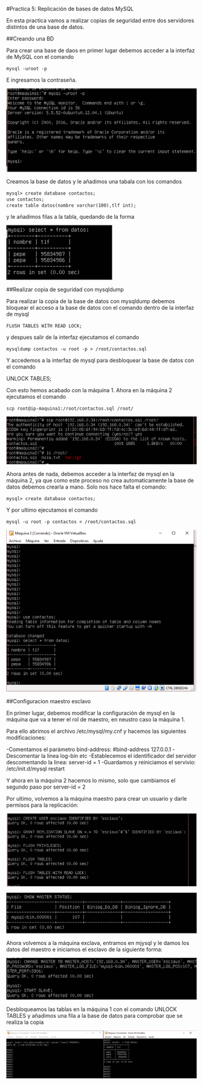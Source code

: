 #Practica 5: Replicación de bases de datos MySQL

En esta practica vamos a realizar copias de seguridad entre dos servidores distintos de una base de datos.

##Creando una BD 

Para crear una base de daos en primer lugar debemos acceder a la interfaz de MySQL con el comando 

	mysql -uroot -p

E ingresamos la contraseña.

![Acesso a mysql](Imagenes/imagen1.PNG) 

Creamos la base de datos y le añadimos una tabala con los comandos

    mysql> create database contactos;
    use contactos;
    create table datos(nombre varchar(100),tlf int);

y le añadimos filas a la tabla, quedando de la forma


![Añadiendo tablas](Imagenes/imagen2.PNG) 

##Realizar copia de seguridad con mysqldump

Para realizar la copia de la base de datos con mysqldump debemos bloquear el acceso a la base de datos con el comando dentro de la interfaz de mysql

	FLUSH TABLES WITH READ LOCK;

y despues salir de la interfaz ejecutamos el comando

	mysqldump contactos -u root -p > /root/contactos.sql

Y accedemos a la interfaz de mysql para desbloquear la base de datos con el comando

UNLOCK TABLES;

Con esto hemos acabado con la máquina 1. Ahora en la máquina 2 ejecutamos el comando

	scp root@ip-maquina1:/root/contactos.sql /root/

![Copiando bd](Imagenes/imagen3.PNG) 

Ahora antes de nada, debemos acceder a la interfaz de mysql en la máquina 2, ya que como este proceso no crea automaticamente la base de datos debemos crearla a mano. Solo nos hace falta el comando:

    mysql> create database contactos;


Y por ultimo ejecutamos el comando 

	mysql -u root -p contactos < /root/contactos.sql

![Fin copia](Imagenes/imagen4.PNG) 


##Configuracion maestro esclavo

En primer lugar, debemos modificar la configuración de mysql en la máquina que va a tener el rol de maestro, en neustro caso la máquina 1. 

Para ello abrimos el archivo /etc/mysql/my.cnf y hacemos las siguientes modificaciones:

-Comentamos el parámetro bind-address: #bind-address 127.0.0.1
-Descomentar la linea log-bin etc
-Establecemos el identificador del servidor descomentando la linea: server-id = 1
-Guardamos y reiniciamos el servivio: /etc/init.d/mysql restart

Y ahora en la máquina 2 hacemos lo mismo, solo que cambiamos el segundo paso por server-id = 2

Por ultimo, volvemos a la máquina maestro para crear un usuario y darle permisos para la replicación:

![Ceando usuario esclavo](Imagenes/imagen5.PNG) 

![Info MASTER](Imagenes/imagen6.PNG) 

Ahora volvemos a la máquina exclava, entramos en mjysql y le damos los datos del maestro e iniciamos el esclavo de la siguiente forma:

![Configuracion máquina 2](Imagenes/imagen7.PNG) 

Desbloqueamos las tablas en la máquina 1 con el comando UNLOCK TABLES y añadimos una fila a la base de datos para comprobar que se realiza la copia

![Comprobar M-E](Imagenes/imagen8.PNG) 




